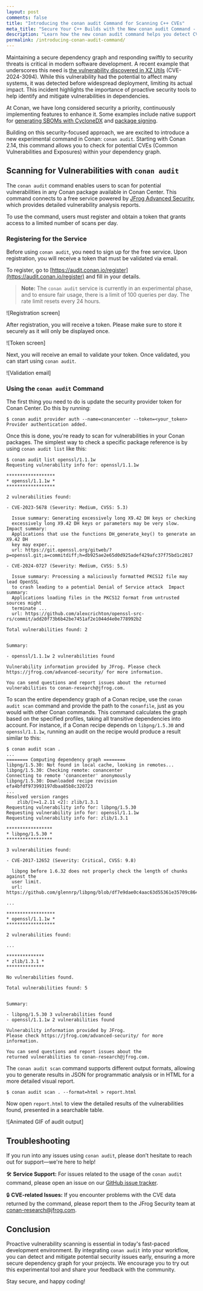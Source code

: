```yaml
---
layout: post
comments: false
title: "Introducing the conan audit Command for Scanning C++ CVEs"
meta_title: "Secure Your C++ Builds with the New conan audit Command - Conan Blog"
description: "Learn how the new conan audit command helps you detect CVEs in your C++ dependencies, ensuring a more secure development workflow."
permalink: /introducing-conan-audit-command/
---
```


Maintaining a secure dependency graph and responding swiftly to security threats is
critical in modern software development. A recent example that underscores this need is
[the vulnerability discovered in XZ
Utils](https://en.wikipedia.org/wiki/XZ_Utils_backdoor) (CVE-2024-3094). While this
vulnerability had the potential to affect many systems, it was detected before widespread
deployment, limiting its actual impact. This incident highlights the importance of
proactive security tools to help identify and mitigate vulnerabilities in dependencies.

At Conan, we have long considered security a priority, continuously implementing
features to enhance it. Some examples include native support for [generating SBOMs with
CycloneDX](https://blog.conan.io/2025/02/05/What-is-your-code-made-of-sboms.html) and
[package signing](https://docs.conan.io/2/reference/extensions/package_signing.html).

Building on this security-focused approach, we are excited to introduce a new experimental
command in Conan: `conan audit`. Starting with Conan 2.14, this command allows you to
check for potential CVEs (Common Vulnerabilities and Exposures) within your dependency
graph.

## Scanning for Vulnerabilities with `conan audit`

The `conan audit` command enables users to scan for potential vulnerabilities in any Conan
package available in Conan Center. This command connects to a free service powered by
[JFrog Advanced Security](https://jfrog.com/devops-native-security), which provides
detailed vulnerability analysis reports.

To use the command, users must register and obtain a token that grants access to a limited
number of scans per day.

### Registering for the Service

Before using `conan audit`, you need to sign up for the free service. Upon registration, you
will receive a token that must be validated via email.

To register, go to [https://audit.conan.io/register](https://audit.conan.io/register) and
fill in your details.

> **Note:** The `conan audit` service is currently in an experimental phase, and to 
> ensure fair usage, there is a limit of 100 queries per day. The rate limit resets 
> every 24 hours.

![Registration screen]

After registration, you will receive a token. Please make sure to store it securely as it
will only be displayed once.

![Token screen]

Next, you will receive an email to validate your token. Once validated, you can start
using `conan audit`.

![Validation email]

### Using the `conan audit` Command

The first thing you need to do is update the security provider token for Conan Center. Do
this by running:

```shell  
$ conan audit provider auth --name=conancenter --token=<your_token>
Provider authentication added.
```  

Once this is done, you're ready to scan for vulnerabilities in your Conan packages. The
simplest way to check a specific package reference is by using `conan audit list` like
this:
 
```shell  
$ conan audit list openssl/1.1.1w
Requesting vulnerability info for: openssl/1.1.1w

******************
* openssl/1.1.1w *
******************

2 vulnerabilities found:

- CVE-2023-5678 (Severity: Medium, CVSS: 5.3)

  Issue summary: Generating excessively long X9.42 DH keys or checking
  excessively long X9.42 DH keys or parameters may be very slow.  Impact summary:
  Applications that use the functions DH_generate_key() to generate an X9.42 DH
  key may exper...
  url: https://git.openssl.org/gitweb/?p=openssl.git;a=commitdiff;h=db925ae2e65d0d925adef429afc37f75bd1c2017

- CVE-2024-0727 (Severity: Medium, CVSS: 5.5)

  Issue summary: Processing a maliciously formatted PKCS12 file may lead OpenSSL
  to crash leading to a potential Denial of Service attack  Impact summary:
  Applications loading files in the PKCS12 format from untrusted sources might
  terminate ...
  url: https://github.com/alexcrichton/openssl-src-rs/commit/add20f73b6b42be7451af2e1044d4e0e778992b2

Total vulnerabilities found: 2


Summary:

- openssl/1.1.1w 2 vulnerabilities found

Vulnerability information provided by JFrog. Please check https://jfrog.com/advanced-security/ for more information.

You can send questions and report issues about the returned vulnerabilities to conan-research@jfrog.com.
```

To scan the entire dependency graph of a Conan recipe, use the `conan audit scan` command
and provide the path to the `conanfile`, just as you would with other Conan commands. This
command calculates the graph based on the specified profiles, taking all transitive
dependencies into account. For instance, if a Conan recipe depends on `libpng/1.5.30` and
`openssl/1.1.1w`, running an audit on the recipe would produce a result similar to this:


```shell  
$ conan audit scan .
...
======== Computing dependency graph ========
libpng/1.5.30: Not found in local cache, looking in remotes...
libpng/1.5.30: Checking remote: conancenter
Connecting to remote 'conancenter' anonymously
libpng/1.5.30: Downloaded recipe revision efa4bfdf973993197dbaa85b8c320723
...
Resolved version ranges
    zlib/[>=1.2.11 <2]: zlib/1.3.1
Requesting vulnerability info for: libpng/1.5.30
Requesting vulnerability info for: openssl/1.1.1w
Requesting vulnerability info for: zlib/1.3.1

*****************
* libpng/1.5.30 *
*****************

3 vulnerabilities found:

- CVE-2017-12652 (Severity: Critical, CVSS: 9.8)

  libpng before 1.6.32 does not properly check the length of chunks against the
  user limit.
  url: https://github.com/glennrp/libpng/blob/df7e9dae0c4aac63d55361e35709c864fa1b8363/ANNOUNCE

...

******************
* openssl/1.1.1w *
******************

2 vulnerabilities found:

...

**************
* zlib/1.3.1 *
**************

No vulnerabilities found.

Total vulnerabilities found: 5


Summary:

- libpng/1.5.30 3 vulnerabilities found
- openssl/1.1.1w 2 vulnerabilities found

Vulnerability information provided by JFrog. 
Please check https://jfrog.com/advanced-security/ for more information.

You can send questions and report issues about the 
returned vulnerabilities to conan-research@jfrog.com.
```  
  
The `conan audit scan` command supports different output formats, allowing you to generate
results in JSON for programmatic analysis or in HTML for a more detailed visual report.

```shell  
$ conan audit scan . --format=html > report.html
```  

Now open `report.html` to view the detailed results of the vulnerabilities found,
presented in a searchable table.

![Animated GIF of audit output]

## Troubleshooting

If you run into any issues using `conan audit`, please don’t hesitate to reach out for
support—we're here to help!  

🛠️ **Service Support:** For issues related to the usage of the `conan audit` command,
please open an issue on our [GitHub issue
tracker](https://github.com/conan-io/conan/issues).

🔒 **CVE-related Issues:** If you encounter problems with the CVE data returned by the
command, please report them to the JFrog Security team at
[conan-research@jfrog.com](mailto:conan-research@jfrog.com).  

## Conclusion

Proactive vulnerability scanning is essential in today's fast-paced development
environment. By integrating `conan audit` into your workflow, you can detect and mitigate
potential security issues early, ensuring a more secure dependency graph for your
projects. We encourage you to try out this experimental tool and share your feedback with
the community.

Stay secure, and happy coding!
